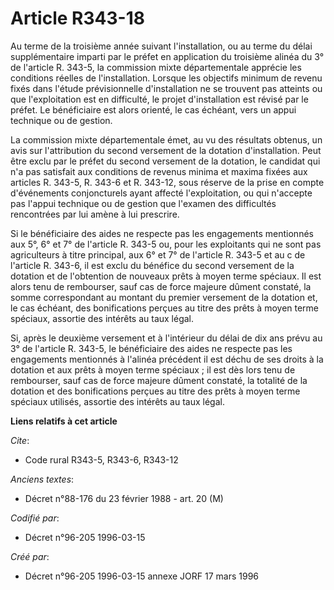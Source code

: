 # Article R343-18

Au terme de la troisième année suivant l'installation, ou au terme du délai supplémentaire imparti par le préfet en
application du troisième alinéa du 3° de l'article R. 343-5, la commission mixte départementale apprécie les conditions
réelles de l'installation. Lorsque les objectifs minimum de revenu fixés dans l'étude prévisionnelle d'installation ne se
trouvent pas atteints ou que l'exploitation est en difficulté, le projet d'installation est révisé par le préfet. Le
bénéficiaire est alors orienté, le cas échéant, vers un appui technique ou de gestion.

La commission mixte départementale émet, au vu des résultats obtenus, un avis sur l'attribution du second versement de la
dotation d'installation. Peut être exclu par le préfet du second versement de la dotation, le candidat qui n'a pas satisfait
aux conditions de revenus minima et maxima fixées aux articles R. 343-5, R. 343-6 et R. 343-12, sous réserve de la prise en
compte d'événements conjoncturels ayant affecté l'exploitation, ou qui n'accepte pas l'appui technique ou de gestion que
l'examen des difficultés rencontrées par lui amène à lui prescrire.

Si le bénéficiaire des aides ne respecte pas les engagements mentionnés aux 5°, 6° et 7° de l'article R. 343-5 ou, pour les
exploitants qui ne sont pas agriculteurs à titre principal, aux 6° et 7° de l'article R. 343-5 et au c de l'article R. 343-6,
il est exclu du bénéfice du second versement de la dotation et de l'obtention de nouveaux prêts à moyen terme spéciaux. Il
est alors tenu de rembourser, sauf cas de force majeure dûment constaté, la somme correspondant au montant du premier
versement de la dotation et, le cas échéant, des bonifications perçues au titre des prêts à moyen terme spéciaux, assortie
des intérêts au taux légal.

Si, après le deuxième versement et à l'intérieur du délai de dix ans prévu au 3° de l'article R. 343-5, le bénéficiaire des
aides ne respecte pas les engagements mentionnés à l'alinéa précédent il est déchu de ses droits à la dotation et aux prêts à
moyen terme spéciaux ; il est dès lors tenu de rembourser, sauf cas de force majeure dûment constaté, la totalité de la
dotation et des bonifications perçues au titre des prêts à moyen terme spéciaux utilisés, assortie des intérêts au taux
légal.

**Liens relatifs à cet article**

_Cite_:

  - Code rural R343-5, R343-6, R343-12

_Anciens textes_:

  - Décret n°88-176 du 23 février 1988 - art. 20 (M)

_Codifié par_:

  - Décret n°96-205 1996-03-15

_Créé par_:

  - Décret n°96-205 1996-03-15 annexe JORF 17 mars 1996
